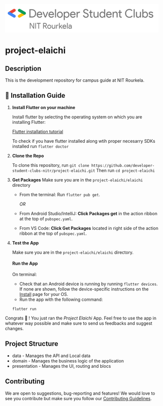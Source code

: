 ![DSC Banner Image](https://raw.githubusercontent.com/developer-student-clubs-nitr/project-elaichi/master/dsc_nitr.png)

# project-elaichi

## Description
This is the development repository for campus guide at NIT Rourkela.

## 🚀 Installation Guide

1.  **Install Flutter on your machine**

    Install flutter by selecting the operating system on which you are installing Flutter:
  
    [Flutter installation tutorial](https://flutter.dev/docs/get-started/install)

    To check if you have flutter installed along wtih proper necesarry SDKs installed 
    run `flutter doctor`
    
 2. **Clone the Repo**    

    To clone this repository, run `git clone https://github.com/developer-student-clubs-nitr/project-elaichi.git` 
    Then run `cd project-elaichi`
    
 3. **Get Packages**
    Make sure you are in the `project-elaichi/elaichi` directory
    - From the terminal: Run `flutter pub get`.
        
        *OR*
    - From Android Studio/IntelliJ: **Click Packages get** in the action ribbon at the top of `pubspec.yaml`.
    - From VS Code: **Click Get Packages** located in right side of the action ribbon at the top of `pubspec.yaml`.

 4. **Test the App**
 
    Make sure you are in the `project-elaichi/elaichi` directory.
    #### Run the App
    On terminal: 
    - Check that an Android device is running by running `flutter devices`. If none are shown, follow the device-specific instructions on the [Install](https://flutter.dev/docs/get-started/install) page for your OS.
    - Run the app with the following command: 
    ```
    flutter run
    ```
    
Congrats 🥳 ! You just ran the *Project Elaichi* App. 
Feel free to use the app in whatever way possible and make sure to send us feedbacks and suggest changes.

## Project Structure

* data - Manages the API and Local data
* domain - Manages the business logic of the application
* presentation - Manages the UI, routing and blocs
<!-- * di - Manages the dependency Injection of the application -->

<!-- ## Code of Conduct

This project adheres to the Contributor Covenant code of conduct. By participating, you are expected to uphold this code. Please report unacceptable behavior to info@flutter.pt. -->

<!-- ## License
This project is open source software licensed under the [MIT LICENSE](LICENSE.md).-->

## Contributing

   We are open to suggestions, bug-reporting and features! We would love to see you contribute but make sure you follow our [Contributing Guidelines](CONTRIBUTING.md).
